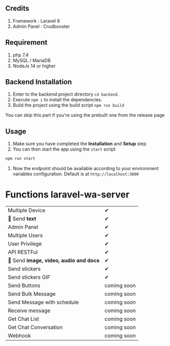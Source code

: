 ## Credits
1. Framework : Laravel 8
2. Admin Panel : Crudbooster

## Requirement
1. php 7.4
2. MySQL / MariaDB
3. NodeJs 14 or higher

## Backend Installation 

1. Enter to the backend project directory `cd backend`.
2. Execute `npm i` to install the dependencies.
3. Build the project using the build script `npm run build`

You can skip this part if you're using the prebuilt one from the release page

## Usage

1. Make sure you have completed the **Installation** and **Setup** step
1. You can then start the app using the `start` script

```sh
npm run start
```

1. Now the endpoint should be available according to your environment variables configuration. Default is at `http://localhost:3000`

# Functions laravel-wa-server

|                                                               |   |
|---------------------------------------------------------------|---|
| Multiple Device                                               | ✔ |
| 📁 Send **text**                                             | ✔ |
| Admin Panel                                                  | ✔ |
| Multiple Users                                                | ✔ |
| User Privilege                                              | ✔ |
| API RESTFul                                              | ✔ |
| 📁 Send **image, video, audio and docs**                      | ✔ |
| Send stickers                                                 | ✔ |
| Send stickers GIF                                             | ✔ |
| Send Buttons                                                  | coming soon |
| Send Bulk Message                                             | coming soon |
| Send Message with schedule                                    | coming soon |
| Receive message                                               | coming soon |
| Get Chat List                                                | coming soon |
| Get Chat Conversation                                         | coming soon |
| Webhook                                                    | coming soon |

